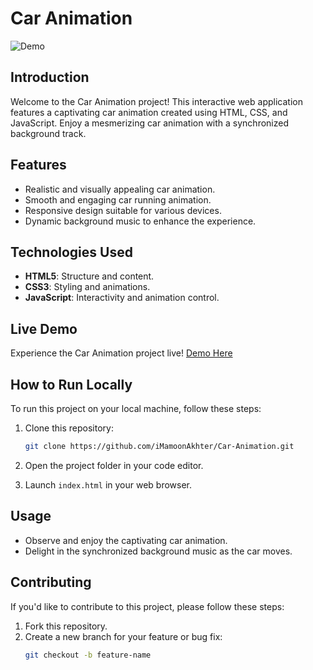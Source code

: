 # Car Animation

![Demo](DEMO.jpg)

## Introduction

Welcome to the Car Animation project! This interactive web application features a captivating car animation created using HTML, CSS, and JavaScript. Enjoy a mesmerizing car animation with a synchronized background track.

## Features

- Realistic and visually appealing car animation.
- Smooth and engaging car running animation.
- Responsive design suitable for various devices.
- Dynamic background music to enhance the experience.

## Technologies Used

- **HTML5**: Structure and content.
- **CSS3**: Styling and animations.
- **JavaScript**: Interactivity and animation control.

## Live Demo

Experience the Car Animation project live! [Demo Here](https://github.com/iMamoonAkhter/Car-Animation)

## How to Run Locally

To run this project on your local machine, follow these steps:

1. Clone this repository:

    ```bash
    git clone https://github.com/iMamoonAkhter/Car-Animation.git
    ```

2. Open the project folder in your code editor.

3. Launch `index.html` in your web browser.

## Usage

- Observe and enjoy the captivating car animation.
- Delight in the synchronized background music as the car moves.

## Contributing

If you'd like to contribute to this project, please follow these steps:

1. Fork this repository.
2. Create a new branch for your feature or bug fix:
   ```bash
   git checkout -b feature-name
